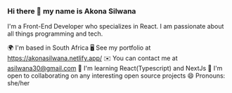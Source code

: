 ### Hi there 👋 my name is Akona Silwana
I'm a Front-End Developer who specializes in React. I am passionate about all things programming and tech.

🌍  I'm based in South Africa
🖥️  See my portfolio at https://akonasilwana.netlify.app/
✉️  You can contact me at asilwana30@gmail.com
🧠  I'm learning React(Typescript) and NextJs 
🤝  I'm open to collaborating on any interesting open source projects
😄 Pronouns: she/her
<!--


-->
